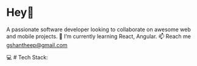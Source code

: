 # Hey💫
A passionate software developer looking to collaborate on awesome web and mobile projects.
🌱 I’m currently learning React, Angular.
📫 Reach me gshantheep@gmail.com

💻 # Tech Stack:

